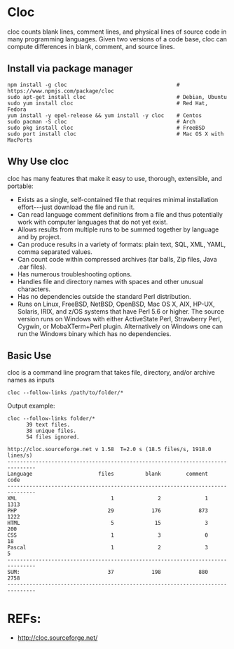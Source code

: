 # Cloc
cloc counts blank lines, comment lines, and physical lines of source code in many programming languages. Given two versions of a code base, cloc can compute differences in blank, comment, and source lines.

## Install via package manager
```
npm install -g cloc                                   # https://www.npmjs.com/package/cloc
sudo apt-get install cloc                             # Debian, Ubuntu
sudo yum install cloc                                 # Red Hat, Fedora
yum install -y epel-release && yum install -y cloc    # Centos
sudo pacman -S cloc                                   # Arch
sudo pkg install cloc                                 # FreeBSD
sudo port install cloc                                # Mac OS X with MacPorts
```

## Why Use cloc
cloc has many features that make it easy to use, thorough, extensible, and portable: 

 - Exists as a single, self-contained file that requires minimal installation effort---just download the file and run it.
 - Can read language comment definitions from a file and thus potentially work with computer languages that do not yet exist.
 - Allows results from multiple runs to be summed together by language and by project.
 - Can produce results in a variety of formats: plain text, SQL, XML, YAML, comma separated values.
 - Can count code within compressed archives (tar balls, Zip files, Java .ear files).
 - Has numerous troubleshooting options.
 - Handles file and directory names with spaces and other unusual characters.
 - Has no dependencies outside the standard Perl distribution.
 - Runs on Linux, FreeBSD, NetBSD, OpenBSD, Mac OS X, AIX, HP-UX, Solaris, IRIX, and z/OS systems that have Perl 5.6 or higher. The source version runs on Windows with either ActiveState Perl, Strawberry Perl, Cygwin, or MobaXTerm+Perl plugin. Alternatively on Windows one can run the Windows binary which has no dependencies. 

## Basic Use
cloc is a command line program that takes file, directory, and/or archive names as inputs
```
cloc --follow-links /path/to/folder/*
```

Output example:
```
cloc --follow-links folder/*
      39 text files.
      38 unique files.
      54 files ignored.

http://cloc.sourceforge.net v 1.58  T=2.0 s (18.5 files/s, 1918.0 lines/s)
-------------------------------------------------------------------------------
Language                     files          blank        comment           code
-------------------------------------------------------------------------------
XML                              1              2              1           1313
PHP                             29            176            873           1222
HTML                             5             15              3            200
CSS                              1              3              0             18
Pascal                           1              2              3              5
-------------------------------------------------------------------------------
SUM:                            37            198            880           2758
-------------------------------------------------------------------------------
```

# REFs:
- http://cloc.sourceforge.net/
